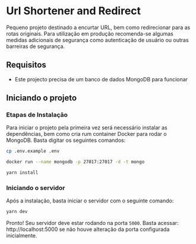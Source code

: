 # Url Shortener and Redirect

Pequeno projeto destinado a encurtar URL, bem como redirecionar para as rotas originais.
Para utilização em produção recomenda-se algumas medidas adicionais de segurança como autenticação de usuário ou outras barreiras de segurança.

## Requisitos
- Este projecto precisa de um banco de dados MongoDB para funcionar

## Iniciando o projeto
### Etapas de Instalação
Para iniciar o projeto pela primeira vez será necessário instalar as dependências, bem como cria rum container Docker para rodar o MongoDB. Basta digitar os seguintes comandos:

```bash
cp .env.example .env

docker run --name mongodb -p 27017:27017 -d -t mongo

yarn install
```

### Iniciando o servidor
Após a instalação, basta iniciar o servidor com o seguinte comando:

```bash
yarn dev
```

Pronto! Seu servidor deve estar rodando na porta `5000`. Basta acessar: http://localhost:5000 se não houve alteração da porta configurada inicialmente.